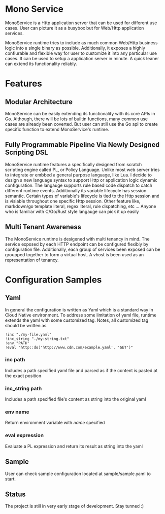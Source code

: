 # Mono Service

MonoService is a Http application server that can be used for different use cases.
User can picture it as a busybox but for Web/Http application services.

MonoService runtime tries to include as much common Web/Http business logic into
a single binary as possible. Additionally, it exposes a highly confiurable and
flexible way for user to customize it into any particular use cases. It can be
used to setup a application server in minute. A quick leaner can extend its
functionality reliably.

# Features

## Modular Architecture

MonoService can be easily extending its functionality with its core APIs in Go.
Although, there will be lots of builtin functions, many common use cases are
already been coverted. But user can still use the Go api to create specific
function to extend MonoService's runtime.

## Fully Programmable Pipeline Via Newly Designed Scripting DSL

MonoService runtime features a specifically designed from scratch scripting engine
called PL, or Policy Language. Unlike most web server tries to integrate or embbed
a general purpose language, like Lua. I decide to design a new language syntax to
support Http or application logic dynamic configuration. The langauge supports
rule based code dispatch to catch different runtime events. Additionally its
variable lifecycle has session semantic. Certain types of variable's lifecycle is
tied to the Http session and is visiable throughout one specific Http session.
Other feature like, markdown/go template literal, regex literal, rule dispatching,
etc ... Anyone who is familiar with C/Go/Rust style langauge can pick it up easily

## Multi Tenant Awareness

The MonoService runtime is desigened with multi tenancy in mind. The service
exposed by each HTTP endpoint can be configured flexibly by configuration file.
Additionally, each group of services been exposed can be groupped together to
form a virtual host. A vhost is been used as an representation of tenancy.

# Configuration Samples

## Yaml

In general the configuration is written as Yaml which is a standard way in
Cloud Native environment. To address some limitation of yaml file, runtime extends
the yaml with some customized tag. Notes, all customized tag should be written
as 

```
!inc "./my-file.yaml"
!inc_string "./my-string.txt"
!env "PATH"
!eval "http::do('http://www.cdn.com/example.yaml', 'GET')"
```

### inc path

Includes a path specified yaml file and parsed as if the content is pasted at
the exact position

### inc_string path

Includes a path specified file's content as string into the original yaml

### env name

Return environment variable with *name* specified

### eval expression

Evaluate a PL expression and return its result as string into the yaml


## Sample

User can check sample configuration located at sample/sample.yaml to start. 

## Status

The project is still in very early stage of development. Stay tunned :)
